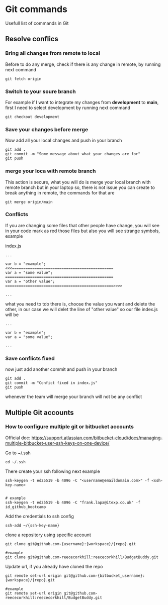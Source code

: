 # Git commands

Usefull list of commands in Git

## Resolve conflics

### Bring all changes from remote to local
Before to do any merge, check if there is any change in remote, by running next command
```
git fetch origin
```

### Switch to your soure branch
For example if I want to integrate my changes from **development** to **main**, first I need to 
select development by running next command
```
git checkout development
```

### Save your changes before merge
Now add all your local changes and push in your branch
```
git add .
git commit -m "Some message about what your changes are for"
git push
```

### merge your loca with remote branch
This action is secure, what you will do is merge your local branch with remote branch but in your laptop
so, there is not issue you can create to break anything in remote, the commands for that are

```
git merge origin/main
```

### Conflicts
If you are changing some files that other people have change, you will see in your code mark as red those files
but also you will see strange symbols, example

index.js
```
...

var b = "example";
<<<=============================================
var a = "some value";
================================================
var a = "other value";
================================================>>>>

...
```
what you need to tdo there is, choose the value you want and delete the other, in our case we will delet the line 
of "other value" so our file index.js will be

```
...

var b = "example";
var a = "some value";

...
```

### Save conflicts fixed
now just add another commit and push in your branch
```
git add .
git commit -m "Confict fixed in index.js"
git push
```
whenever the team will merge your branch will not be any conflict


## Multiple Git accounts

### How to configure multiple git or bitbucket accounts
Official doc:
https://support.atlassian.com/bitbucket-cloud/docs/managing-multiple-bitbucket-user-ssh-keys-on-one-device/

Go to ~/.ssh
```
cd ~/.ssh
```

There create your ssh following next example
```
ssh-keygen -t ed25519 -b 4096 -C "<username@emaildomain.com>" -f <ssh-key-name>


# example 
ssh-keygen -t ed25519 -b 4096 -C "frank.lapa@itexp.co.uk" -f id_github_bootcamp
```


Add the credentials to ssh config
```
ssh-add ~/{ssh-key-name}
```

clone a repository using specific account
```
git clone git@github.com-{username}:{workspace}/{repo}.git

#example
git clone git@github.com-reececorkhill:reececorkhill/BudgetBuddy.git
```


Update url, if you already have cloned the repo
```
git remote set-url origin git@github.com-{bitbucket_username}:{workspace}/{repo}.git

#example
git remote set-url origin git@github.com-reececorkhill:reececorkhill/BudgetBuddy.git
```
